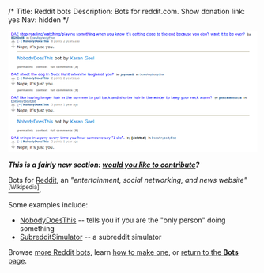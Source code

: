 /*
Title: Reddit bots
Description: Bots for reddit.com.
Show donation link: yes
Nav: hidden
*/


<p class="screenshot float-right">
  <a href="/bots/redditbots/NobodyDoesThis">
    <img src="/content/bots/redditbots/images/NobodyDoesThis.png">
  </a>
</p>


***This is a fairly new section: [would you like to contribute](https://github.com/botwiki/botwiki.org)?***

Bots for [Reddit](https://reddit.com/), an *"entertainment, social networking, and news website"* [<sup>[Wikipedia]</sup>](https://en.wikipedia.org/wiki/Reddit).

Some examples include:

- [NobodyDoesThis](/bots/redditbots/NobodyDoesThis) -- tells you if you are the "only person" doing something
- [SubredditSimulator](/bots/redditbots/SubredditSimulator) -- a subreddit simulator

Browse [more Reddit bots](/tag/redditbot), learn [how to make one](/tutorials/redditbots), or [return to the **Bots** page](/bots).

